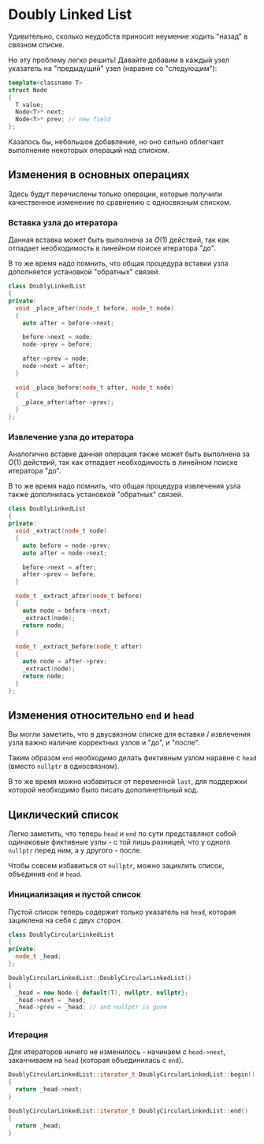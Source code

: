 # Doubly Linked List

Удивительно, сколько неудобств приносит неумение ходить "назад" в связном списке.

Но эту проблему легко решить! Давайте добавим в каждый узел указатель на "предыдущий" узел (наравне со "следующим"):

```cpp
template<classname T>
struct Node
{
  T value;
  Node<T>* next;
  Node<T>* prev; // new field
};
```

Казалось бы, небольшое добавление, но оно сильно облегчает выполнение некоторых операций над списком.

## Изменения в основных операциях

Здесь будут перечислены только операции, которые получили качественное изменение по сравнению с односвязным списком.

### Вставка узла до итератора

Данная вставка может быть выполнена за $O(1)$ действий, так как отпадает необходимость в линейном поиске итератора "до".

В то же время надо помнить, что общая процедура вставки узла дополняется установкой "обратных" связей.

```cpp
class DoublyLinkedList
{
private:
  void _place_after(node_t before, node_t node)
  {
    auto after = before->next;

    before->next = node;
    node->prev = before;

    after->prev = node;
    node->next = after;
  }

  void _place_before(node_t after, node_t node)
  {
    _place_after(after->prev);
  }
};
```

### Извлечение узла до итератора

Аналогично вставке данная операция также может быть выполнена за $O(1)$ действий, так как отпадает необходимость в линейном поиске итератора "до".

В то же время надо помнить, что общая процедура извлечения узла также дополнилась установкой "обратных" связей.

```cpp
class DoublyLinkedList
{
private:
  void _extract(node_t node)
  {
    auto before = node->prev;
    auto after = node->next;

    before->next = after;
    after->prev = before;
  }

  node_t _extract_after(node_t before)
  {
    auto node = before->next;
    _extract(node);
    return node;
  }

  node_t _extract_before(node_t after)
  {
    auto node = after->prev;
    _extract(node);
    return node;
  }
};
```

## Изменения относительно `end` и `head`

Вы могли заметить, что в двусвязном списке для вставки / извлечения узла важно наличие корректных узлов и "до", и "после".

Таким образом `end` необходимо делать фиктивным узлом наравне с `head` (вместо `nullptr` в односвязном).

В то же время можно избавиться от переменной `last`, для поддержки которой необходимо было писать дополинетльный код.

## Циклический список

Легко заметить, что теперь `head` и `end` по сути представляют собой одинаковые фиктивные узлы - с той лишь разницей, что у одного `nullptr` перед ним, а у другого - после.

Чтобы совсем избавиться от `nullptr`, можно зациклить список, объединив `end` и `head`.

### Инициализация и пустой список

Пустой список теперь содержит только указатель на `head`, которая зациклена на себя с двух сторон.

```cpp
class DoublyCircularLinkedList
{
private:
  node_t _head;
};

DoublyCircularLinkedList::DoublyCircularLinkedList()
{
  _head = new Node { default(T), nullptr, nullptr};
  _head->next = _head;
  _head->prev = _head; // and nullptr is gone
};
```

### Итерация

Для итераторов ничего не изменилось - начинаем с `head->next`, заканчиваем на `head` (которая объединилась с `end`).

```cpp
DoublyCircularLinkedList::iterator_t DoublyCircularLinkedList::begin()
{
  return _head->next;
}

DoublyCircularLinkedList::iterator_t DoublyCircularLinkedList::end()
{
  return _head;
}
```